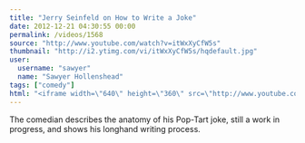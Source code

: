 ```yaml
---
title: "Jerry Seinfeld on How to Write a Joke"
date: 2012-12-21 04:30:55 00:00
permalink: /videos/1568
source: "http://www.youtube.com/watch?v=itWxXyCfW5s"
thumbnail: "http://i2.ytimg.com/vi/itWxXyCfW5s/hqdefault.jpg"
user:
  username: "sawyer"
  name: "Sawyer Hollenshead"
tags: ["comedy"]
html: "<iframe width=\"640\" height=\"360\" src=\"http://www.youtube.com/embed/itWxXyCfW5s?wmode=transparent&feature=oembed\" frameborder=\"0\" allowfullscreen></iframe>"
---
```


The comedian describes the anatomy of his Pop-Tart joke, still a work in progress, and shows his longhand writing process.